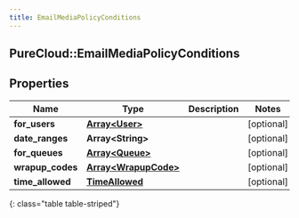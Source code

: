 ```yaml
---
title: EmailMediaPolicyConditions
---
```

## PureCloud::EmailMediaPolicyConditions

## Properties

|Name | Type | Description | Notes|
|------------ | ------------- | ------------- | -------------|
| **for_users** | [**Array&lt;User&gt;**](User.html) |  | [optional] |
| **date_ranges** | **Array&lt;String&gt;** |  | [optional] |
| **for_queues** | [**Array&lt;Queue&gt;**](Queue.html) |  | [optional] |
| **wrapup_codes** | [**Array&lt;WrapupCode&gt;**](WrapupCode.html) |  | [optional] |
| **time_allowed** | [**TimeAllowed**](TimeAllowed.html) |  | [optional] |
{: class="table table-striped"}



